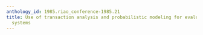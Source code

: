 ```yaml
---
anthology_id: 1985.riao_conference-1985.21
title: Use of transaction analysis and probabilistic modeling for evaluation of retrieval
  systems
---
```


